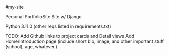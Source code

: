 #my-site

Personal PortfolioSite Site w/ Django

Python 3.11.0
(other reqs listed in requirements.txt)


TODO:
Add Github links to project cards and Detail views
Add Home/Introduction page (include short bio, image, and other important stuff (school), age, whatever,)
